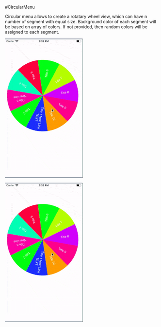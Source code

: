 #CircularMenu

Circular menu allows to create a rotatary wheel view, which can have n number of segment with equal size.
Background color of each segment will be based on array of colors. If not provided, then random colors will be assigned to each segment.

![](Resources/animation-1.gif)

![](Resources/animation-1.gif)
